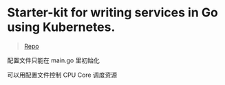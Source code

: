 # Starter-kit for writing services in Go using Kubernetes.

> [Repo](https://github.com/ardanlabs/service)

配置文件只能在 main.go 里初始化

可以用配置文件控制 CPU Core 调度资源
